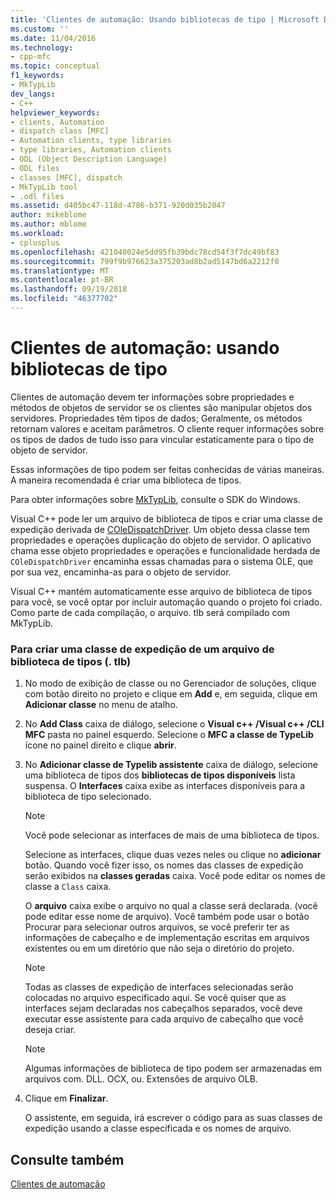 ```yaml
---
title: 'Clientes de automação: Usando bibliotecas de tipo | Microsoft Docs'
ms.custom: ''
ms.date: 11/04/2016
ms.technology:
- cpp-mfc
ms.topic: conceptual
f1_keywords:
- MkTypLib
dev_langs:
- C++
helpviewer_keywords:
- clients, Automation
- dispatch class [MFC]
- Automation clients, type libraries
- type libraries, Automation clients
- ODL (Object Description Language)
- ODL files
- classes [MFC], dispatch
- MkTypLib tool
- .odl files
ms.assetid: d405bc47-118d-4786-b371-920d035b2047
author: mikeblome
ms.author: mblome
ms.workload:
- cplusplus
ms.openlocfilehash: 421040024e5dd95fb39bdc78cd54f3f7dc49bf83
ms.sourcegitcommit: 799f9b976623a375203ad8b2ad5147bd6a2212f0
ms.translationtype: MT
ms.contentlocale: pt-BR
ms.lasthandoff: 09/19/2018
ms.locfileid: "46377702"
---
```

# <a name="automation-clients-using-type-libraries"></a>Clientes de automação: usando bibliotecas de tipo

Clientes de automação devem ter informações sobre propriedades e métodos de objetos de servidor se os clientes são manipular objetos dos servidores. Propriedades têm tipos de dados; Geralmente, os métodos retornam valores e aceitam parâmetros. O cliente requer informações sobre os tipos de dados de tudo isso para vincular estaticamente para o tipo de objeto de servidor.

Essas informações de tipo podem ser feitas conhecidas de várias maneiras. A maneira recomendada é criar uma biblioteca de tipos.

Para obter informações sobre [MkTypLib](/windows/desktop/Midl/differences-between-midl-and-mktyplib), consulte o SDK do Windows.

Visual C++ pode ler um arquivo de biblioteca de tipos e criar uma classe de expedição derivada de [COleDispatchDriver](../mfc/reference/coledispatchdriver-class.md). Um objeto dessa classe tem propriedades e operações duplicação do objeto de servidor. O aplicativo chama esse objeto propriedades e operações e funcionalidade herdada de `COleDispatchDriver` encaminha essas chamadas para o sistema OLE, que por sua vez, encaminha-as para o objeto de servidor.

Visual C++ mantém automaticamente esse arquivo de biblioteca de tipos para você, se você optar por incluir automação quando o projeto foi criado. Como parte de cada compilação, o arquivo. tlb será compilado com MkTypLib.

### <a name="to-create-a-dispatch-class-from-a-type-library-tlb-file"></a>Para criar uma classe de expedição de um arquivo de biblioteca de tipos (. tlb)

1. No modo de exibição de classe ou no Gerenciador de soluções, clique com botão direito no projeto e clique em **Add** e, em seguida, clique em **Adicionar classe** no menu de atalho.

1. No **Add Class** caixa de diálogo, selecione o **Visual c++ /Visual c++ /CLI MFC** pasta no painel esquerdo. Selecione o **MFC a classe de TypeLib** ícone no painel direito e clique **abrir**.

1. No **Adicionar classe de Typelib assistente** caixa de diálogo, selecione uma biblioteca de tipos dos **bibliotecas de tipos disponíveis** lista suspensa. O **Interfaces** caixa exibe as interfaces disponíveis para a biblioteca de tipo selecionado.

    > [!NOTE]
    >  Você pode selecionar as interfaces de mais de uma biblioteca de tipos.

     Selecione as interfaces, clique duas vezes neles ou clique no **adicionar** botão. Quando você fizer isso, os nomes das classes de expedição serão exibidos na **classes geradas** caixa. Você pode editar os nomes de classe a `Class` caixa.

     O **arquivo** caixa exibe o arquivo no qual a classe será declarada. (você pode editar esse nome de arquivo). Você também pode usar o botão Procurar para selecionar outros arquivos, se você preferir ter as informações de cabeçalho e de implementação escritas em arquivos existentes ou em um diretório que não seja o diretório do projeto.

    > [!NOTE]
    >  Todas as classes de expedição de interfaces selecionadas serão colocadas no arquivo especificado aqui. Se você quiser que as interfaces sejam declaradas nos cabeçalhos separados, você deve executar esse assistente para cada arquivo de cabeçalho que você deseja criar.

    > [!NOTE]
    >  Algumas informações de biblioteca de tipo podem ser armazenadas em arquivos com. DLL. OCX, ou. Extensões de arquivo OLB.

1. Clique em **Finalizar**.

     O assistente, em seguida, irá escrever o código para as suas classes de expedição usando a classe especificada e os nomes de arquivo.

## <a name="see-also"></a>Consulte também

[Clientes de automação](../mfc/automation-clients.md)

